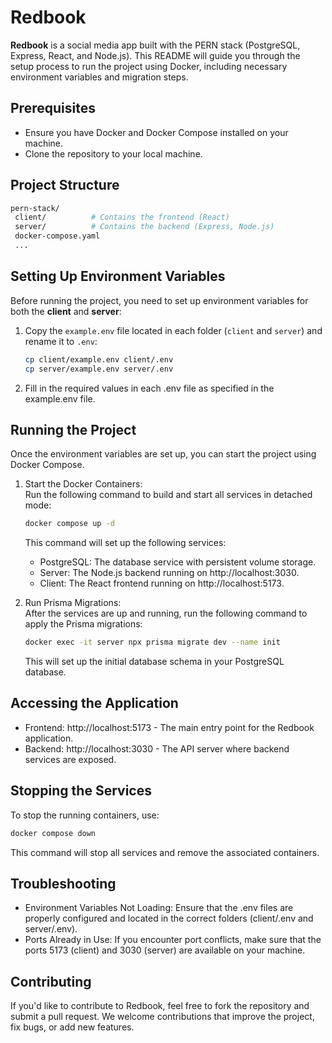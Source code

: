 # Redbook

**Redbook** is a social media app built with the PERN stack (PostgreSQL, Express, React, and Node.js). This README will guide you through the setup process to run the project using Docker, including necessary environment variables and migration steps.

## Prerequisites

- Ensure you have Docker and Docker Compose installed on your machine.
- Clone the repository to your local machine.

## Project Structure

```bash
pern-stack/
 client/          # Contains the frontend (React)
 server/          # Contains the backend (Express, Node.js)
 docker-compose.yaml
 ...
```

## Setting Up Environment Variables

Before running the project, you need to set up environment variables for both the **client** and **server**:

1. Copy the `example.env` file located in each folder (`client` and `server`) and rename it to `.env`:

   ```bash
   cp client/example.env client/.env
   cp server/example.env server/.env
   ```

2. Fill in the required values in each .env file as specified in the example.env file.

## Running the Project

Once the environment variables are set up, you can start the project using Docker Compose.

1. Start the Docker Containers: <br>
   Run the following command to build and start all services in detached mode:

   ```bash
   docker compose up -d
   ```

   This command will set up the following services:

   - PostgreSQL: The database service with persistent volume storage.
   - Server: The Node.js backend running on http://localhost:3030.
   - Client: The React frontend running on http://localhost:5173.

2. Run Prisma Migrations: <br>
   After the services are up and running, run the following command to apply the Prisma migrations:
   ```bash
   docker exec -it server npx prisma migrate dev --name init
   ```
   This will set up the initial database schema in your PostgreSQL database.

## Accessing the Application

- Frontend: http://localhost:5173 - The main entry point for the Redbook application.
- Backend: http://localhost:3030 - The API server where backend services are exposed.

## Stopping the Services

To stop the running containers, use:

```bash
docker compose down
```

This command will stop all services and remove the associated containers.

## Troubleshooting

- Environment Variables Not Loading: Ensure that the .env files are properly configured and located in the correct folders (client/.env and server/.env).
- Ports Already in Use: If you encounter port conflicts, make sure that the ports 5173 (client) and 3030 (server) are available on your machine.

## Contributing

If you'd like to contribute to Redbook, feel free to fork the repository and submit a pull request. We welcome contributions that improve the project, fix bugs, or add new features.

